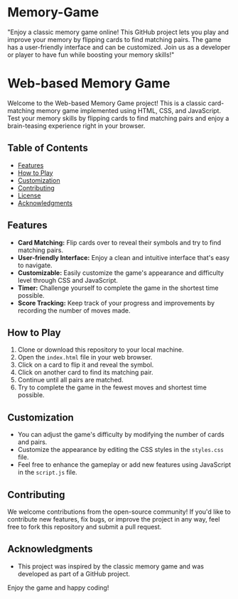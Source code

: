 # Memory-Game
"Enjoy a classic memory game online! This GitHub project lets you play and improve your memory by flipping cards to find matching pairs. The game has a user-friendly interface and can be customized. Join us as a developer or player to have fun while boosting your memory skills!"

# Web-based Memory Game

Welcome to the Web-based Memory Game project! This is a classic card-matching memory game implemented using HTML, CSS, and JavaScript. Test your memory skills by flipping cards to find matching pairs and enjoy a brain-teasing experience right in your browser.

## Table of Contents

- [Features](#features)
- [How to Play](#how-to-play)
- [Customization](#customization)
- [Contributing](#contributing)
- [License](#license)
- [Acknowledgments](#acknowledgments)

## Features

- **Card Matching:** Flip cards over to reveal their symbols and try to find matching pairs.
- **User-friendly Interface:** Enjoy a clean and intuitive interface that's easy to navigate.
- **Customizable:** Easily customize the game's appearance and difficulty level through CSS and JavaScript.
- **Timer:** Challenge yourself to complete the game in the shortest time possible.
- **Score Tracking:** Keep track of your progress and improvements by recording the number of moves made.

## How to Play

1. Clone or download this repository to your local machine.
2. Open the `index.html` file in your web browser.
3. Click on a card to flip it and reveal the symbol.
4. Click on another card to find its matching pair.
5. Continue until all pairs are matched.
6. Try to complete the game in the fewest moves and shortest time possible.

## Customization

- You can adjust the game's difficulty by modifying the number of cards and pairs.
- Customize the appearance by editing the CSS styles in the `styles.css` file.
- Feel free to enhance the gameplay or add new features using JavaScript in the `script.js` file.

## Contributing

We welcome contributions from the open-source community! If you'd like to contribute new features, fix bugs, or improve the project in any way, feel free to fork this repository and submit a pull request.

## Acknowledgments

- This project was inspired by the classic memory game and was developed as part of a GitHub project.

Enjoy the game and happy coding!
